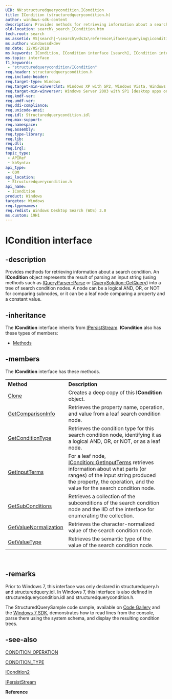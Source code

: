 ```yaml
---
UID: NN:structuredquerycondition.ICondition
title: ICondition (structuredquerycondition.h)
author: windows-sdk-content
description: Provides methods for retrieving information about a search condition.
old-location: search\_search_ICondition.htm
tech.root: search
ms.assetid: VS|search|~\search\wds3x\reference\ifaces\querying\icondition\icondition.htm
ms.author: windowssdkdev
ms.date: 12/05/2018
ms.keywords: ICondition, ICondition interface [search], ICondition interface [search],described, _search_ICondition, search._search_ICondition, structuredquerycondition/ICondition
ms.topic: interface
f1_keywords: 
 - "structuredquerycondition/ICondition"
req.header: structuredquerycondition.h
req.include-header: 
req.target-type: Windows
req.target-min-winverclnt: Windows XP with SP2, Windows Vista, Windows 7 [desktop apps only]
req.target-min-winversvr: Windows Server 2003 with SP1 [desktop apps only]
req.kmdf-ver: 
req.umdf-ver: 
req.ddi-compliance: 
req.unicode-ansi: 
req.idl: Structuredquerycondition.idl
req.max-support: 
req.namespace: 
req.assembly: 
req.type-library: 
req.lib: 
req.dll: 
req.irql: 
topic_type:
 - APIRef
 - kbSyntax
api_type:
 - COM
api_location:
 - Structuredquerycondition.h
api_name:
 - ICondition
product: Windows
targetos: Windows
req.typenames: 
req.redist: Windows Desktop Search (WDS) 3.0
ms.custom: 19H1
---
```


# ICondition interface


## -description


Provides methods for retrieving information about a search condition. An <b>ICondition</b> object represents the result of parsing an input string (using methods such as <a href="https://docs.microsoft.com/windows/desktop/api/structuredquery/nf-structuredquery-iqueryparser-parse">IQueryParser::Parse</a> or <a href="https://docs.microsoft.com/windows/desktop/api/structuredquery/nf-structuredquery-iquerysolution-getquery">IQuerySolution::GetQuery</a>) into a tree of search condition nodes. A node can be a logical AND, OR, or NOT for comparing subnodes, or it can be a leaf node comparing a property and a constant value.
        


## -inheritance

The <b xmlns:loc="http://microsoft.com/wdcml/l10n">ICondition</b> interface inherits from <a href="https://docs.microsoft.com/windows/desktop/api/objidl/nn-objidl-ipersiststream">IPersistStream</a>. <b>ICondition</b> also has these types of members:
<ul>
<li><a href="https://docs.microsoft.com/">Methods</a></li>
</ul>

## -members

The <b>ICondition</b> interface has these methods.
<table class="members" id="memberListMethods">
<tr>
<th align="left" width="37%">Method</th>
<th align="left" width="63%">Description</th>
</tr>
<tr data="declared;">
<td align="left" width="37%">
<a href="https://docs.microsoft.com/windows/desktop/api/structuredquerycondition/nf-structuredquerycondition-icondition-clone">Clone</a>
</td>
<td align="left" width="63%">
Creates a deep copy of this <b>ICondition</b> object.

</td>
</tr>
<tr data="declared;">
<td align="left" width="37%">
<a href="https://docs.microsoft.com/windows/desktop/api/structuredquerycondition/nf-structuredquerycondition-icondition-getcomparisoninfo">GetComparisonInfo</a>
</td>
<td align="left" width="63%">
Retrieves the property name, operation, and value from a leaf search condition node.
        

</td>
</tr>
<tr data="declared;">
<td align="left" width="37%">
<a href="https://docs.microsoft.com/windows/desktop/api/structuredquerycondition/nf-structuredquerycondition-icondition-getconditiontype">GetConditionType</a>
</td>
<td align="left" width="63%">
Retrieves the condition type for this search condition node, identifying it as a logical AND, OR, or NOT, or as a leaf node. 
        

</td>
</tr>
<tr data="declared;">
<td align="left" width="37%">
<a href="https://docs.microsoft.com/windows/desktop/api/structuredquerycondition/nf-structuredquerycondition-icondition-getinputterms">GetInputTerms</a>
</td>
<td align="left" width="63%">
For a leaf node, <a href="https://docs.microsoft.com/windows/desktop/api/structuredquerycondition/nf-structuredquerycondition-icondition-getinputterms">ICondition::GetInputTerms</a> retrieves information about what parts (or ranges) of the input string produced the property, the operation, and the value for the search condition node.

</td>
</tr>
<tr data="declared;">
<td align="left" width="37%">
<a href="https://docs.microsoft.com/windows/desktop/api/structuredquerycondition/nf-structuredquerycondition-icondition-getsubconditions">GetSubConditions</a>
</td>
<td align="left" width="63%">
Retrieves a collection of the subconditions of the search condition node and the IID of the interface for enumerating the collection.
        

</td>
</tr>
<tr data="declared;">
<td align="left" width="37%">
<a href="https://docs.microsoft.com/windows/desktop/api/structuredquerycondition/nf-structuredquerycondition-icondition-getvaluenormalization">GetValueNormalization</a>
</td>
<td align="left" width="63%">
Retrieves the character-normalized value of the search condition node.
        

</td>
</tr>
<tr data="declared;">
<td align="left" width="37%">
<a href="https://docs.microsoft.com/windows/desktop/api/structuredquerycondition/nf-structuredquerycondition-icondition-getvaluetype">GetValueType</a>
</td>
<td align="left" width="63%">
Retrieves the semantic type of the value of the search condition node.
        

</td>
</tr>
</table> 


## -remarks



Prior to Windows 7, this interface was only declared in structuredquery.h and structuredquery.idl. In Windows 7, this interface is also defined in structuredquerycondition.idl and structuredquerycondition.h.

The StructuredQuerySample code sample, available on <a href="http://go.microsoft.com/fwlink/p/?linkid=155654">Code Gallery</a> and the <a href="http://go.microsoft.com/fwlink/p/?linkid=129787">Windows 7 SDK</a>, demonstrates how to read lines from the console, parse them using the system schema, and display the resulting condition trees.




## -see-also




<a href="https://docs.microsoft.com/windows/desktop/api/structuredquerycondition/ne-structuredquerycondition-tagcondition_operation">CONDITION_OPERATION</a>



<a href="https://docs.microsoft.com/windows/desktop/api/structuredquerycondition/ne-structuredquerycondition-tagcondition_type">CONDITION_TYPE</a>



<a href="https://docs.microsoft.com/windows/desktop/api/structuredquerycondition/nn-structuredquerycondition-icondition2">ICondition2</a>



<a href="https://docs.microsoft.com/windows/desktop/api/objidl/nn-objidl-ipersiststream">IPersistStream</a>



<b>Reference</b>
 

 

